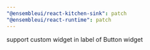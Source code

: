 ```yaml
---
"@ensembleui/react-kitchen-sink": patch
"@ensembleui/react-runtime": patch
---
```


support custom widget in label of Button widget
